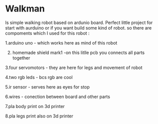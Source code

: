 # Walkman 
Is simple walking robot based on ardunio board. Perfect little project for start with aurduino or if you want build some kind of robot.
so there are compoments which I used for this robot :

1.arduino uno - which works here as mind of this robot 

2. homemade shield mark1 -on this litlle pcb you connects all parts together

3.four servomotors - they are here for legs and movement of robot 

4.two rgb leds - bcs rgb are cool   

5.ir sensor - serves here as eyes for stop 

6.wires - conection between board and other parts 

7.pla body print on 3d printer 

8.pla legs print also on 3d printer 

